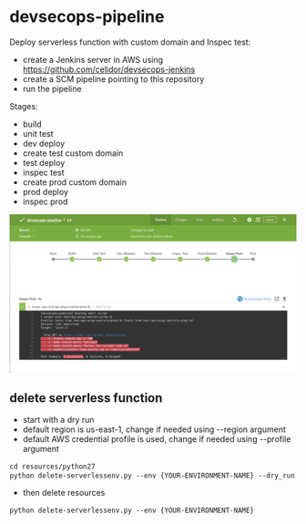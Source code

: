 # devsecops-pipeline

Deploy serverless function with custom domain and Inspec test:

* create a Jenkins server in AWS using https://github.com/celidor/devsecops-jenkins
* create a SCM pipeline pointing to this repository
* run the pipeline

Stages:

* build
* unit test
* dev deploy
* create test custom domain
* test deploy
* inspec test
* create prod custom domain
* prod deploy
* inspec prod

![alt text](devsecops-pipeline.png "DevSecOps Pipeline")

## delete serverless function

* start with a dry run
* default region is us-east-1, change if needed using --region argument
* default AWS credential profile is used, change if needed using --profile argument

```
cd resources/python27
python delete-serverlessenv.py --env {YOUR-ENVIRONMENT-NAME} --dry_run
```
* then delete resources
```
python delete-serverlessenv.py --env {YOUR-ENVIRONMENT-NAME}
```
